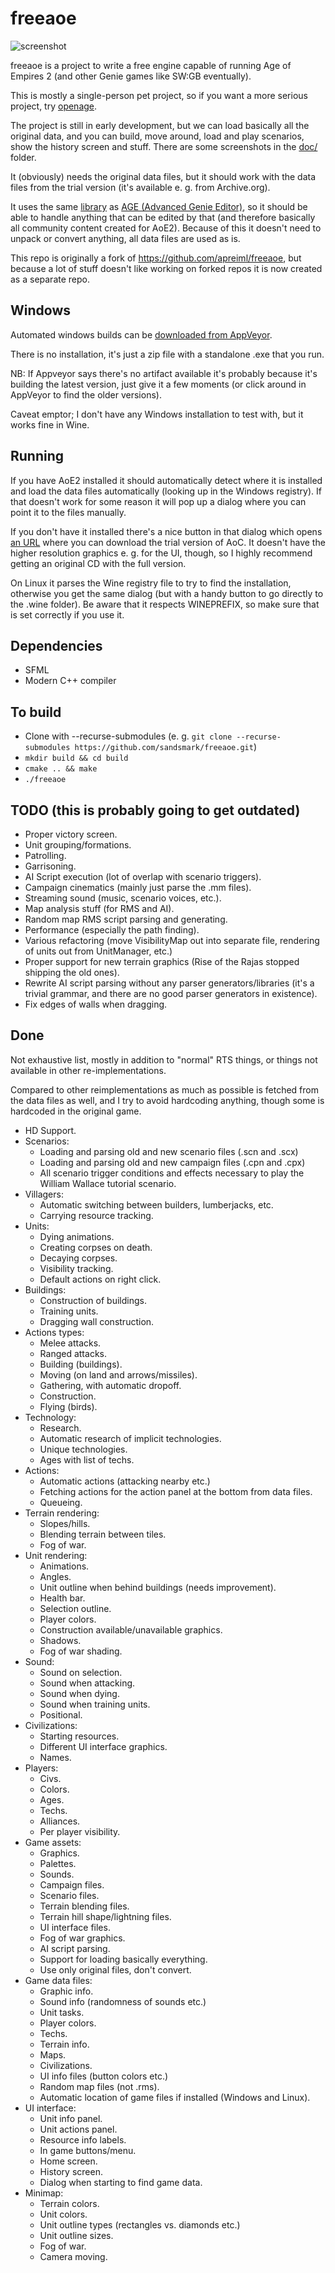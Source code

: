 freeaoe
=======

![screenshot](/doc/screenshot.png)

freeaoe is a project to write a free engine capable of running Age of Empires 2
(and other Genie games like SW:GB eventually).

This is mostly a single-person pet project, so if you want a more serious project,
try [openage](https://openage.sft.mx/).

The project is still in early development, but we can load basically all the
original data, and you can build, move around, load and play scenarios, show
the history screen and stuff. There are some screenshots in the [doc/](doc/)
folder.

It (obviously) needs the original data files, but it should work with the data
files from the trial version (it's available e. g. from Archive.org).

It uses the same [library](https://github.com/sandsmark/genieutils) as [AGE
(Advanced Genie Editor)](https://github.com/Tapsa/AGE), so it should be able to
handle anything that can be edited by that (and therefore basically all
community content created for AoE2). Because of this it doesn't need to unpack
or convert anything, all data files are used as is.

This repo is originally a fork of https://github.com/apreiml/freeaoe, but
because a lot of stuff doesn't like working on forked repos it is now created
as a separate repo.

Windows
-------
Automated windows builds can be [downloaded from AppVeyor](https://ci.appveyor.com/project/sandsmark/freeaoe/build/artifacts).

There is no installation, it's just a zip file with a standalone .exe that you
run.

NB: If Appveyor says there's no artifact available it's probably because it's
building the latest version, just give it a few moments (or click around in
AppVeyor to find the older versions).


Caveat emptor; I don't have any Windows installation to test with, but it
works fine in Wine.

Running
-------

If you have AoE2 installed it should automatically detect where it is installed
and load the data files automatically (looking up in the Windows registry). If
that doesn't work for some reason it will pop up a dialog where you can point
it to the files manually.

If you don't have it installed there's a nice button in that dialog which opens
[an URL](https://archive.org/details/AgeOfEmpiresIiTheConquerorsDemo) where you
can download the trial version of AoC. It doesn't have the higher resolution
graphics e. g. for the UI, though, so I highly recommend getting an original CD
with the full version.



On Linux it parses the Wine registry file to try to find the installation,
otherwise you get the same dialog (but with a handy button to go directly to
the .wine folder). Be aware that it respects WINEPREFIX, so make sure that is
set correctly if you use it.


Dependencies
------------
 - SFML
 - Modern C++ compiler

To build
--------
 - Clone with --recurse-submodules (e. g. `git clone --recurse-submodules https://github.com/sandsmark/freeaoe.git`)
 - `mkdir build && cd build`
 - `cmake .. && make`
 - `./freeaoe`

TODO (this is probably going to get outdated)
----
 - Proper victory screen.
 - Unit grouping/formations.
 - Patrolling.
 - Garrisoning.
 - AI Script execution (lot of overlap with scenario triggers).
 - Campaign cinematics (mainly just parse the .mm files).
 - Streaming sound (music, scenario voices, etc.).
 - Map analysis stuff (for RMS and AI).
 - Random map RMS script parsing and generating.
 - Performance (especially the path finding).
 - Various refactoring (move VisibilityMap out into separate file, rendering of units out from UnitManager, etc.)
 - Proper support for new terrain graphics (Rise of the Rajas stopped shipping the old ones).
 - Rewrite AI script parsing without any parser generators/libraries (it's a trivial grammar, and there are no good parser generators in existence).
 - Fix edges of walls when dragging.

Done
----
Not exhaustive list, mostly in addition to "normal" RTS things, or things not available in other re-implementations.

Compared to other reimplementations as much as possible is fetched from the data files as well, and I try to avoid hardcoding anything, though some is hardcoded in the original game.

 * HD Support.
 * Scenarios:
    * Loading and parsing old and new scenario files (.scn and .scx)
    * Loading and parsing old and new campaign files (.cpn and .cpx)
    * All scenario trigger conditions and effects necessary to play the William Wallace tutorial scenario.
 * Villagers:
    * Automatic switching between builders, lumberjacks, etc.
    * Carrying resource tracking.
 * Units:
    * Dying animations.
    * Creating corpses on death.
    * Decaying corpses.
    * Visibility tracking.
    * Default actions on right click.
 * Buildings:
    * Construction of buildings.
    * Training units.
    * Dragging wall construction.
 * Actions types:
    * Melee attacks.
    * Ranged attacks.
    * Building (buildings).
    * Moving (on land and arrows/missiles).
    * Gathering, with automatic dropoff.
    * Construction.
    * Flying (birds).
 * Technology:
    * Research.
    * Automatic research of implicit technologies.
    * Unique technologies.
    * Ages with list of techs.
 * Actions:
    * Automatic actions (attacking nearby etc.)
    * Fetching actions for the action panel at the bottom from data files.
    * Queueing.
 * Terrain rendering:
    * Slopes/hills.
    * Blending terrain between tiles.
    * Fog of war.
 * Unit rendering:
    * Animations.
    * Angles.
    * Unit outline when behind buildings (needs improvement).
    * Health bar.
    * Selection outline.
    * Player colors.
    * Construction available/unavailable graphics.
    * Shadows.
    * Fog of war shading.
 * Sound:
    * Sound on selection.
    * Sound when attacking.
    * Sound when dying.
    * Sound when training units.
    * Positional.
 * Civilizations:
    * Starting resources.
    * Different UI interface graphics.
    * Names.
 * Players:
    * Civs.
    * Colors.
    * Ages.
    * Techs.
    * Alliances.
    * Per player visibility.
 * Game assets:
    * Graphics.
    * Palettes.
    * Sounds.
    * Campaign files.
    * Scenario files.
    * Terrain blending files.
    * Terrain hill shape/lightning files.
    * UI interface files.
    * Fog of war graphics.
    * AI script parsing.
    * Support for loading basically everything.
    * Use only original files, don't convert.
 * Game data files:
    * Graphic info.
    * Sound info (randomness of sounds etc.)
    * Unit tasks.
    * Player colors.
    * Techs.
    * Terrain info.
    * Maps.
    * Civilizations.
    * UI info files (button colors etc.)
    * Random map files (not .rms).
    * Automatic location of game files if installed (Windows and Linux).
 * UI interface:
    * Unit info panel.
    * Unit actions panel.
    * Resource info labels.
    * In game buttons/menu.
    * Home screen.
    * History screen.
    * Dialog when starting to find game data.
 * Minimap:
    * Terrain colors.
    * Unit colors.
    * Unit outline types (rectangles vs. diamonds etc.)
    * Unit outline sizes.
    * Fog of war.
    * Camera moving.


